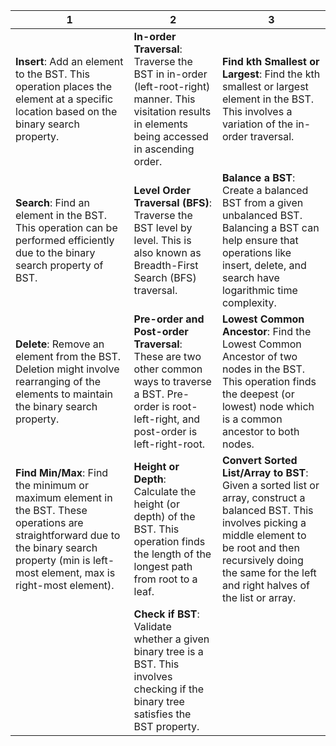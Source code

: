 | 1 | 2 | 3 |
| ---- | ---- | ---- |
| **Insert**: Add an element to the BST. This operation places the element at a specific location based on the binary search property. | **In-order Traversal**: Traverse the BST in in-order (left-root-right) manner. This visitation results in elements being accessed in ascending order. | **Find kth Smallest or Largest**: Find the kth smallest or largest element in the BST. This involves a variation of the in-order traversal. |
| **Search**: Find an element in the BST. This operation can be performed efficiently due to the binary search property of BST. | **Level Order Traversal (BFS)**: Traverse the BST level by level. This is also known as Breadth-First Search (BFS) traversal. | **Balance a BST**: Create a balanced BST from a given unbalanced BST. Balancing a BST can help ensure that operations like insert, delete, and search have logarithmic time complexity. |
| **Delete**: Remove an element from the BST. Deletion might involve rearranging of the elements to maintain the binary search property. | **Pre-order and Post-order Traversal**: These are two other common ways to traverse a BST. Pre-order is root-left-right, and post-order is left-right-root. | **Lowest Common Ancestor**: Find the Lowest Common Ancestor of two nodes in the BST. This operation finds the deepest (or lowest) node which is a common ancestor to both nodes. |
| **Find Min/Max**: Find the minimum or maximum element in the BST. These operations are straightforward due to the binary search property (min is left-most element, max is right-most element). | **Height or Depth**: Calculate the height (or depth) of the BST. This operation finds the length of the longest path from root to a leaf. | **Convert Sorted List/Array to BST**: Given a sorted list or array, construct a balanced BST. This involves picking a middle element to be root and then recursively doing the same for the left and right halves of the list or array. |
| | **Check if BST**: Validate whether a given binary tree is a BST. This involves checking if the binary tree satisfies the BST property. | | |
